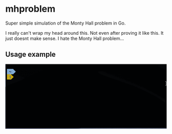 # mhproblem
Super simple simulation of the Monty Hall problem in Go.

I really can't wrap my head around this. Not even after proving it like this. 
It just doesnt make sense. I hate the Monty Hall problem...

## Usage example
![alt text](assets/mhp.gif)
